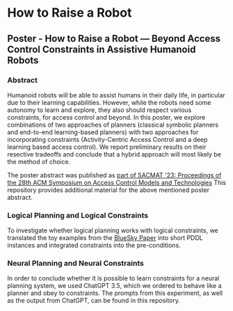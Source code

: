 # How to Raise a Robot

## Poster - How to Raise a Robot — Beyond Access Control Constraints in Assistive Humanoid Robots

### Abstract
Humanoid robots will be able to assist humans in their daily life, in particular due to their learning capabilities. However, while the robots need some autonomy to learn and explore, they also should respect various constraints, for access control and beyond. In this poster, we explore combinations of two approaches of planners (classical symbolic planners and end-to-end learning-based planners) with two approaches for incorporating constraints (Activity-Centric Access Control and a deep learning based access control). We report preliminary results on their resective tradeoffs and conclude that a hybrid approach will most likely be the method of choice.

The poster abstract was published as [part of SACMAT '23: Proceedings of the 28th ACM Symposium on Access Control Models and Technologies](https://doi.org/doi/10.1145/3589608.3595078)
This repository provides additional material for the above mentioned poster abstract.

### Logical Planning and Logical Constraints
To investigate whether logical planning works with logical constraints, we translated the toy examples from the [BlueSky Paper](https://dl.acm.org/doi/abs/10.1145/3532105.3535018) into short PDDL instances and integrated constraints into the pre-conditions.

### Neural Planning and Neural Constraints
In order to conclude whether it is possible to learn constraints for a neural planning system, we used ChatGPT 3.5, which we ordered to behave like a planner and obey to constraints. The prompts from this experiment, as well as the output from ChatGPT, can be found in this repository.
